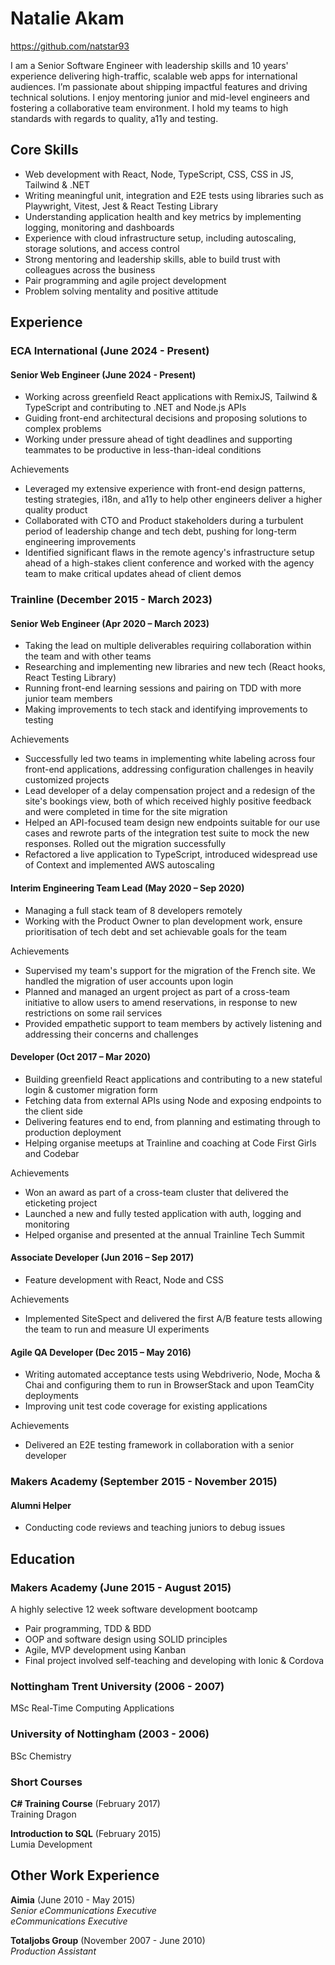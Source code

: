 # Natalie Akam

https://github.com/natstar93

I am a Senior Software Engineer with leadership skills and 10 years' experience delivering high-traffic, scalable web apps for international audiences. I’m passionate about shipping impactful features and driving technical solutions. I enjoy mentoring junior and mid-level engineers and fostering a collaborative team environment. I hold my teams to high standards with regards to quality, a11y and testing.

## Core Skills

- Web development with React, Node, TypeScript, CSS, CSS in JS, Tailwind & .NET
- Writing meaningful unit, integration and E2E tests using libraries such as Playwright, Vitest, Jest & React Testing Library
- Understanding application health and key metrics by implementing logging, monitoring and dashboards
- Experience with cloud infrastructure setup, including autoscaling, storage solutions, and access control
- Strong mentoring and leadership skills, able to build trust with colleagues across the business
- Pair programming and agile project development
- Problem solving mentality and positive attitude

## Experience

### ECA International (June 2024 - Present)

#### Senior Web Engineer (June 2024 - Present)
- Working across greenfield React applications with RemixJS, Tailwind & TypeScript and contributing to .NET and Node.js APIs
- Guiding front-end architectural decisions and proposing solutions to complex problems
- Working under pressure ahead of tight deadlines and supporting teammates to be productive in less-than-ideal conditions

Achievements
- Leveraged my extensive experience with front-end design patterns, testing strategies, i18n, and a11y to help other engineers deliver a higher quality product
- Collaborated with CTO and Product stakeholders during a turbulent period of leadership change and tech debt, pushing for long-term engineering improvements
- Identified significant flaws in the remote agency's infrastructure setup ahead of a high-stakes client conference and worked with the agency team to make critical updates ahead of client demos

### Trainline (December 2015 - March 2023)

#### Senior Web Engineer (Apr 2020 – March 2023)
- Taking the lead on multiple deliverables requiring collaboration within the team and with other teams 
- Researching and implementing new libraries and new tech (React hooks, React Testing Library)
- Running front-end learning sessions and pairing on TDD with more junior team members
- Making improvements to tech stack and identifying improvements to testing 

Achievements
- Successfully led two teams in implementing white labeling across four front-end applications, addressing configuration challenges in heavily customized projects
- Lead developer of a delay compensation project and a redesign of the site's bookings view, both of which received highly positive feedback and were completed in time for the site migration
- Helped an API-focused team design new endpoints suitable for our use cases and rewrote parts of the integration test suite to mock the new responses. Rolled out the migration successfully
- Refactored a live application to TypeScript, introduced widespread use of Context and implemented AWS autoscaling

#### Interim Engineering Team Lead (May 2020 – Sep 2020)
- Managing a full stack team of 8 developers remotely 
- Working with the Product Owner to plan development work, ensure prioritisation of tech debt and set achievable goals for the team

Achievements
- Supervised my team's support for the migration of the French site. We handled the migration of user accounts upon login
- Planned and managed an urgent project as part of a cross-team initiative to allow users to amend reservations, in response to new restrictions on some rail services
- Provided empathetic support to team members by actively listening and addressing their concerns and challenges

#### Developer (Oct 2017 – Mar 2020)
- Building greenfield React applications and contributing to a new stateful login & customer migration form
- Fetching data from external APIs using Node and exposing endpoints to the client side
- Delivering features end to end, from planning and estimating through to production deployment
- Helping organise meetups at Trainline and coaching at Code First Girls and Codebar

Achievements
* Won an award as part of a cross-team cluster that delivered the eticketing project
* Launched a new and fully tested application with auth, logging and monitoring 
* Helped organise and presented at the annual Trainline Tech Summit

#### Associate Developer (Jun 2016 – Sep 2017)

* Feature development with React, Node and CSS

Achievements
* Implemented SiteSpect and delivered the first A/B feature tests allowing the team to run and measure UI experiments

#### Agile QA Developer (Dec 2015 – May 2016)
* Writing automated acceptance tests using Webdriverio, Node, Mocha & Chai and configuring them to run in BrowserStack and upon TeamCity deployments
* Improving unit test code coverage for existing applications

Achievements
* Delivered an E2E testing framework in collaboration with a senior developer

### Makers Academy (September 2015 - November 2015)

#### Alumni Helper
- Conducting code reviews and teaching juniors to debug issues

## Education

### Makers Academy (June 2015 - August 2015)

A highly selective 12 week software development bootcamp

- Pair programming, TDD & BDD
- OOP and software design using SOLID principles
- Agile, MVP development using Kanban
- Final project involved self-teaching and developing with Ionic & Cordova

### Nottingham Trent University (2006 - 2007)
MSc Real-Time Computing Applications

### University of Nottingham (2003 - 2006)
BSc Chemistry


### Short Courses

**C# Training Course** (February 2017)<br>
Training Dragon

**Introduction to SQL** (February 2015)<br>
Lumia Development

## Other Work Experience

**Aimia** (June 2010 - May 2015)<br>
*Senior eCommunications Executive*<br>
*eCommunications Executive*

**Totaljobs Group** (November 2007 - June 2010)<br>
*Production Assistant*  
